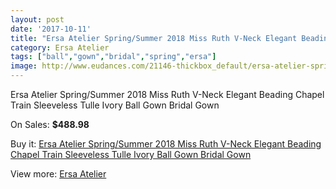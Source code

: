 ```yaml
---
layout: post
date: '2017-10-11'
title: "Ersa Atelier Spring/Summer 2018 Miss Ruth V-Neck Elegant Beading Chapel Train Sleeveless Tulle Ivory Ball Gown Bridal Gown"
category: Ersa Atelier
tags: ["ball","gown","bridal","spring","ersa"]
image: http://www.eudances.com/21146-thickbox_default/ersa-atelier-spring-summer-2018-miss-ruth-v-neck-elegant-beading-chapel-train-sleeveless-tulle-ivory-ball-gown-bridal-gown.jpg
---
```

Ersa Atelier Spring/Summer 2018 Miss Ruth V-Neck Elegant Beading Chapel Train Sleeveless Tulle Ivory Ball Gown Bridal Gown

On Sales: **$488.98**
<a href="https://www.eudances.com/en/ersa-atelier/6464-ersa-atelier-spring-summer-2018-miss-ruth-v-neck-elegant-beading-chapel-train-sleeveless-tulle-ivory-ball-gown-bridal-gown.html"><amp-img layout="responsive" width="600" height="600" src="//www.eudances.com/21146-thickbox_default/ersa-atelier-spring-summer-2018-miss-ruth-v-neck-elegant-beading-chapel-train-sleeveless-tulle-ivory-ball-gown-bridal-gown.jpg" alt="Ersa Atelier Spring/Summer 2018 Miss Ruth V-Neck Elegant Beading Chapel Train Sleeveless Tulle Ivory Ball Gown Bridal Gown 0" /></a>
<a href="https://www.eudances.com/en/ersa-atelier/6464-ersa-atelier-spring-summer-2018-miss-ruth-v-neck-elegant-beading-chapel-train-sleeveless-tulle-ivory-ball-gown-bridal-gown.html"><amp-img layout="responsive" width="600" height="600" src="//www.eudances.com/21149-thickbox_default/ersa-atelier-spring-summer-2018-miss-ruth-v-neck-elegant-beading-chapel-train-sleeveless-tulle-ivory-ball-gown-bridal-gown.jpg" alt="Ersa Atelier Spring/Summer 2018 Miss Ruth V-Neck Elegant Beading Chapel Train Sleeveless Tulle Ivory Ball Gown Bridal Gown 1" /></a>
<a href="https://www.eudances.com/en/ersa-atelier/6464-ersa-atelier-spring-summer-2018-miss-ruth-v-neck-elegant-beading-chapel-train-sleeveless-tulle-ivory-ball-gown-bridal-gown.html"><amp-img layout="responsive" width="600" height="600" src="//www.eudances.com/21148-thickbox_default/ersa-atelier-spring-summer-2018-miss-ruth-v-neck-elegant-beading-chapel-train-sleeveless-tulle-ivory-ball-gown-bridal-gown.jpg" alt="Ersa Atelier Spring/Summer 2018 Miss Ruth V-Neck Elegant Beading Chapel Train Sleeveless Tulle Ivory Ball Gown Bridal Gown 2" /></a>
<a href="https://www.eudances.com/en/ersa-atelier/6464-ersa-atelier-spring-summer-2018-miss-ruth-v-neck-elegant-beading-chapel-train-sleeveless-tulle-ivory-ball-gown-bridal-gown.html"><amp-img layout="responsive" width="600" height="600" src="//www.eudances.com/21147-thickbox_default/ersa-atelier-spring-summer-2018-miss-ruth-v-neck-elegant-beading-chapel-train-sleeveless-tulle-ivory-ball-gown-bridal-gown.jpg" alt="Ersa Atelier Spring/Summer 2018 Miss Ruth V-Neck Elegant Beading Chapel Train Sleeveless Tulle Ivory Ball Gown Bridal Gown 3" /></a>

Buy it: [Ersa Atelier Spring/Summer 2018 Miss Ruth V-Neck Elegant Beading Chapel Train Sleeveless Tulle Ivory Ball Gown Bridal Gown](https://www.eudances.com/en/ersa-atelier/6464-ersa-atelier-spring-summer-2018-miss-ruth-v-neck-elegant-beading-chapel-train-sleeveless-tulle-ivory-ball-gown-bridal-gown.html "Ersa Atelier Spring/Summer 2018 Miss Ruth V-Neck Elegant Beading Chapel Train Sleeveless Tulle Ivory Ball Gown Bridal Gown")

View more: [Ersa Atelier](https://www.eudances.com/en/103-ersa-atelier "Ersa Atelier")